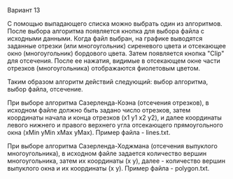 ﻿Вариант 13

С помощью выпадающего списка можно выбрать один из алгоритмов.
После выбора алгоритма появляется кнопка для выбора файла с исходными данными.
Когда файл выбран, на графике выводятся заданные отрезки (или многоугольник) сиреневого цвета 
и отсекающее окно (многоугольник) бордового цвета. Затем появляется кнопка "Clip" для отсечения.
После ее нажатия, видимые в отсекающем окне части отрезков (многоугольника) отображаются фиолетовым цветом.

Таким образом алгоритм действий следующий: выбор алгоритма, выбор файла, отсечение.

При выборе алгоритма Сазерленда-Коэна (отсечения отрезков), в исходном файле
должно быть задано число отрезков, затем координаты начала и конца отрезков (x1 y1 x2 y2),
и далее координаты левого нижнего и правого верхнего угла отсекающего прямоугольного окна
(xMin yMin xMax yMax). Пример файла - lines.txt.

При выборе алгоритма Сазерленда-Ходжмана (отсечения выпуклого многоугольника), в 
исходном файле задается количество вершин многоугольника, затем их координаты (x y), 
далее - количество вершин выпуклого окна и их координаты (x y). Пример файла - polygon.txt.